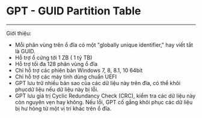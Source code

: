 # GPT - GUID Partition Table
---
Giới thiệu:
- Mỗi phân vùng trên ổ đĩa có một "globally unique identifier," hay viết tắt là GUID.
- Hỗ trợ ổ cứng tới 1 ZB ( 1 tỷ TB)
- Hỗ trợ tối đa 128 phân vùng ổ đĩa
- Chỉ hỗ trợ các phiên bản Windows 7, 8, 8.1, 10 64bit
- Chỉ hỗ trợ các máy tính dùng chuẩn UEFI
- GPT lưu trữ nhiều bản sao của các dữ liệu này trên đĩa, có thể khôi phụcdữ liệu nếu dữ liệu này bị lỗi.
- GPT lưu giá trị Cyclic Redundancy Check (CRC), kiểm tra các dữ liệu này còn nguyên vẹn hay không. Nếu lỗi, GPT cố gắng khôi phục các dữ liệu bị hư hỏng từ một vị trí khác trên ổ đĩa.

